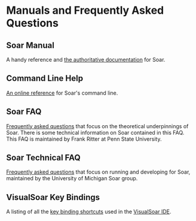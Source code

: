 # Manuals and Frequently Asked Questions #

## Soar Manual ##

A handy reference and [the authoritative documentation](SoarManual.md) for Soar.

## Command Line Help ##

[An online reference](CommandIndex.md) for Soar's command line.

## Soar FAQ ##

[Frequently asked questions](http://acs.ist.psu.edu/soar-faq/soar-faq.html) that focus on the theoretical underpinnings of Soar.  There is some technical information on Soar contained in this FAQ.  This FAQ is maintained by Frank Ritter at Penn State University.

## Soar Technical FAQ ##

[Frequently asked questions](FAQ.md) that focus on running and developing for Soar, maintained by the University of Michigan Soar group.

## VisualSoar Key Bindings ##

A listing of all the [key binding shortcuts](VSKeyBindings.md) used in the [VisualSoar IDE](AgentDev_VisualSoar.md).